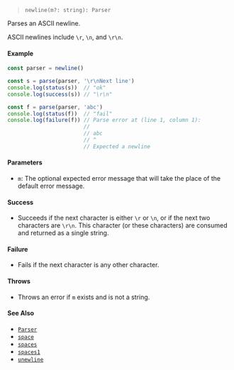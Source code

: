 <!--
 Copyright (c) 2020 Thomas J. Otterson
 
 This software is released under the MIT License.
 https://opensource.org/licenses/MIT
-->

> `newline(m?: string): Parser`

Parses an ASCII newline.

ASCII newlines include `\r`, `\n`, and `\r\n`.

#### Example

```javascript
const parser = newline()

const s = parse(parser, '\r\nNext line')
console.log(status(s))  // "ok"
console.log(success(s)) // "\r\n"

const f = parse(parser, 'abc')
console.log(status(f))  // "fail"
console.log(failure(f)) // Parse error at (line 1, column 1):
                        //
                        // abc
                        // ^
                        // Expected a newline
```

#### Parameters

* `m`: The optional expected error message that will take the place of the default error message.

#### Success

* Succeeds if the next character is either `\r` or `\n`, or if the next two characters are `\r\n`. This character (or these characters) are consumed and returned as a single string.

#### Failure

* Fails if the next character is any other character.

#### Throws

* Throws an error if `m` exists and is not a string.

#### See Also

* [`Parser`](../types/parser.md)
* [`space`](space.md)
* [`spaces`](spaces.md)
* [`spaces1`](spaces1.md)
* [`unewline`](unewline.md)